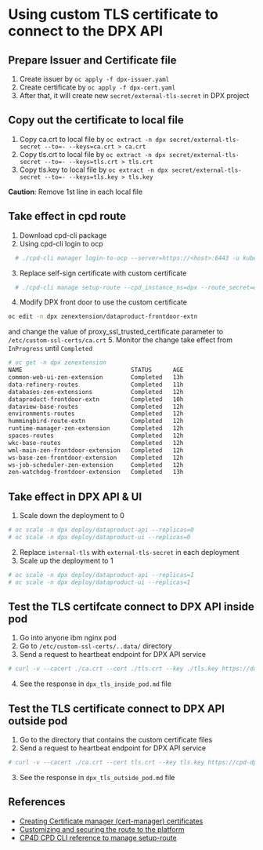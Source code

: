 # Using custom TLS certificate to connect to the DPX API

## Prepare Issuer and Certificate file
1. Create issuer by `oc apply -f dpx-issuer.yaml`
2. Create certificate by `oc apply -f dpx-cert.yaml`
3. After that, it will create new `secret/external-tls-secret` in DPX project

## Copy out the certificate to local file
1. Copy ca.crt to local file by `oc extract -n dpx secret/external-tls-secret --to=- --keys=ca.crt > ca.crt`
2. Copy tls.crt to local file by `oc extract -n dpx secret/external-tls-secret --to=- --keys=tls.crt > tls.crt`
3. Copy tls.key to local file by `oc extract -n dpx secret/external-tls-secret --to=- --keys=tls.key > tls.key`

**Caution**: Remove 1st line in each local file

## Take effect in cpd route
1. Download cpd-cli package
2. Using cpd-cli login to ocp
  ```bash
    # ./cpd-cli manager login-to-ocp --server=https://<host>:6443 -u kubeadmin -p <password>
  ```
3. Replace self-sign certificate with custom certificate
  ```bash
    # ./cpd-cli manage setup-route --cpd_instance_ns=dpx --route_secret=external-tls-secret
  ```
4. Modify DPX front door to use the custom certificate
```bash
oc edit -n dpx zenextension/dataproduct-frontdoor-extn
```
and change the value of proxy_ssl_trusted_certificate parameter to `/etc/custom-ssl-certs/ca.crt`
5. Monitor the change take effect from `InProgress` until `Completed`
```bash
# oc get -n dpx zenextension
NAME                               STATUS      AGE
common-web-ui-zen-extension        Completed   13h
data-refinery-routes               Completed   11h
databases-zen-extensions           Completed   12h
dataproduct-frontdoor-extn         Completed   10h
dataview-base-routes               Completed   12h
environments-routes                Completed   12h
hummingbird-route-extn             Completed   12h
runtime-manager-zen-extension      Completed   12h
spaces-routes                      Completed   12h
wkc-base-routes                    Completed   12h
wml-main-zen-frontdoor-extension   Completed   12h
ws-base-zen-frontdoor-extension    Completed   12h
ws-job-scheduler-zen-extension     Completed   12h
zen-watchdog-frontdoor-extension   Completed   13h
```

## Take effect in DPX API & UI
1. Scale down the deployment to 0
```bash
# oc scale -n dpx deploy/dataproduct-api --replicas=0
# oc scale -n dpx deploy/dataproduct-ui --replicas=0
```
2. Replace `internal-tls` with `external-tls-secret` in each deployment
3. Scale up the deployment to 1
```bash
# oc scale -n dpx deploy/dataproduct-api --replicas=1
# oc scale -n dpx deploy/dataproduct-ui --replicas=1
```

## Test the TLS certifcate connect to DPX API inside pod
1. Go into anyone ibm nginx pod
2. Go to `/etc/custom-ssl-certs/..data/` directory
3. Send a request to heartbeat endpoint for DPX API service
```bash
# curl -v --cacert ./ca.crt --cert ./tls.crt --key ./tls.key https://dataproduct-api.dpx.svc.cluster.local:443/data_product_exchange/v1/heartbeat && echo
```
4. See the response in `dpx_tls_inside_pod.md` file


## Test the TLS certificate connect to DPX API outside pod
1. Go to the directory that contains the custom certificate files
2. Send a request to heartbeat endpoint for DPX API service
```bash
# curl -v --cacert ./ca.crt --cert tls.crt --key tls.key https://cpd-dpx.apps.mj1001.cp.fyre.ibm.com/data_product_exchange/v1/heartbeat && echo
```
3. See the response in `dpx_tls_outside_pod.md` file


## References
- [Creating Certificate manager (cert-manager) certificates](https://www.ibm.com/docs/en/cloud-paks/foundational-services/4.5?topic=manager-creating-certificate-cert-certificates)
- [Customizing and securing the route to the platform](https://www.ibm.com/docs/en/cloud-paks/cp-data/4.8.x?topic=environment-customizing-securing-route-platform)
- [CP4D CPD CLI reference to manage setup-route](https://www.ibm.com/docs/en/cloud-paks/cp-data/4.8.x?topic=manage-setup-route)
